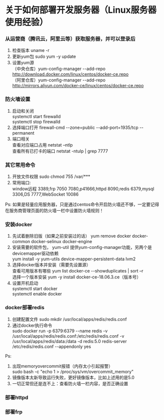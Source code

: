 # 关于如何部署开发服务器（Linux服务器使用经验）

### 从运营商（腾讯云，阿里云等）获取服务器，并可以登录后

1. 检查版本 uname -r  
2. 更新yum包 sudo yum -y update  
3. 设置yum源  
（中央仓库）yum-config-manager --add-repo http://download.docker.com/linux/centos/docker-ce.repo  
（阿里仓库）yum-config-manager --add-repo http://mirrors.aliyun.com/docker-ce/linux/centos/docker-ce.repo  


### 防火墙设置
1. 启动和关闭  
systemctl start firewalld  
systemctl stop firewalld  
2. 选择端口打开 firewall-cmd --zone=public --add-port=1935/tcp --permanent  
3. 端口相关  
查看对应端口占用 netstat –ntlp  
查看所有已打卡的端口 netstat -ntulp | grep 7777  

### 其它常用命令
1. 开放文件权限 sudo chmod 755 /var/***
2. 常用端口:  
window远程 3389,frp 7050 7080,p41666,httpd 8090,redis 6379,mysql 3306,DS 7777,WebSocket 10086  


Ps: 如果是轻量应用服务器，只是通过centos命令开启防火墙还不够，一定要记得在服务商管理页面的防火墙一栏中设置防火墙规则！  


### 安装docker
1. 先试着删除旧版（如果之前安装过的话） yum remove docker docker-common docker-selinux docker-engine  
2. 安装需要的软件包， yum-util 提供yum-config-manager功能，另两个是devicemapper驱动依赖  
yum install -y yum-utils device-mapper-persistent-data lvm2  
3. 选择docker版本并安装（需要先设置源）  
查看可用版本有哪些 yum list docker-ce --showduplicates | sort –r  
选择一个版本安装   yum -y install docker-ce-18.06.3.ce（版本号）  
4. 设置开机启动  
systemctl start docker  
systemctl enable docker  


### docker部署redis
1. 创建配置文件 sudo mkdir /usr/local/apps/redis/redis.conf  
2. 通过docker执行命令  
sudo docker run -p 6379:6379 --name redis -v /usr/local/apps/redis/redis.conf:/etc/redis/redis.conf -v /usr/local/apps/redis/data:/data -d redis:5.0 redis-server /etc/redis/redis.conf --appendonly yes  

Ps:  
1. 出现memoryovercommit报错（内存太小引起报警）  
sudo bash -c "echo 1 > /proc/sys/vm/overcommit_memory"  
2. 镜像版本太新导致运行失败，更好镜像版本，比如上述用的是5.0  
3. 一切正常但还是连不上：查看防火墙一栏内容，是否正确设置  


### 部署httpd
### 部署frp
